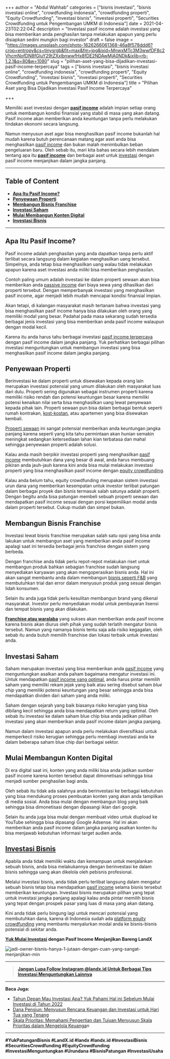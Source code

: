 +++
author = "Abdul Wahhab"
categories = ["bisnis investasi", "bisnis investasi online", "crowdfunding indonesia", "crowdfunding properti", "Equity Crowdfunding", "investasi bisnis", "investasi properti", "Securities Crowdfunding untuk Pengembangan UMKM di Indonesia"]
date = 2021-04-23T02:22:04Z
description = "Investasi pasif income adalah investasi yang bisa memberikan anda penghasilan tanpa melakukan apapun yang perlu disiapkan sedini mungkin bagi investor"
draft = false
image = "https://images.unsplash.com/photo-1626266061368-46a8f578ddd6?crop=entropy&cs=tinysrgb&fit=max&fm=jpg&ixid=MnwxMTc3M3wwfDF8c2VhcmNofDN8fGluY29tZXxlbnwwfHx8fDE2NDAwMjA0NDk&ixlib=rb-1.2.1&q=80&w=1080"
slug = "pilihan-aset-yang-bisa-dijadikan-investasi-pasif-income-terpercaya"
tags = ["bisnis investasi", "bisnis investasi online", "crowdfunding indonesia", "crowdfunding properti", "Equity Crowdfunding", "investasi bisnis", "investasi properti", "Securities Crowdfunding untuk Pengembangan UMKM di Indonesia"]
title = "Pilihan Aset yang Bisa Dijadikan Investasi Pasif Income Terpercaya"

+++


Memiliki aset investasi dengan [**pasif income**](https://landx.id/) adalah impian setiap orang untuk membangun kondisi finansial yang stabil di masa yang akan datang. Pasif income akan memberikan anda keuntungan tanpa perlu melakukan tindakan ekonomi secara langsung.

Namun menyusun aset agar bisa menghasilkan pasif income bukanlah hal mudah karena butuh perencanaan matang agar aset anda bisa menghasilkan [pasif income](https://landx.id/) dan bukan malah menimbulkan beban pengeluaran baru. Oleh sebab itu, mari kita bahas secara lebih mendalam tentang apa itu **[pasif income](https://landx.id/project/)** dan berbagai aset untuk [investasi](https://landx.id/) dengan pasif income menjanjikan dalam jangka panjang.

---

## Table of Content

* **[Apa Itu Pasif Income?](#apa-itu-pasif-income)**
* **[Penyewaan Properti](#penyewaan-properti )**
* **[Membangun Bisnis Franchise](#membangun-bisnis-franchise)**
* **[Investasi Saham](#investasi-saham)**
* **[Mulai Membangun Konten Digital](#mulai-membangun-konten-digital )**
* **[Investasi Bisnis](#investasi-bisnis)**

---

## Apa Itu Pasif Income?

Pasif income adalah penghasilan yang anda dapatkan tanpa perlu aktif terlibat secara langsung dalam kegiatan menghasilkan uang tersebut. Simpelnya, anda tetap bisa menghasilkan uang walau tidak melakukan apapun karena aset investasi  anda miliki bisa memberikan penghasilan.

Contoh paling umum adalah investasi ke dalam properti sewaan akan bisa memberikan anda [passive income](https://landx.id/) dari biaya sewa yang dihasilkan dari properti tersebut. Dengan memperbanyak investasi yang menghasilkan pasif income, agar menjadi lebih mudah mencapai kondisi finansial impian.

Akan tetapi, di kalangan masyarakat masih tertanam bahwa investasi yang bisa menghasilkan pasif income hanya bisa dilakukan oleh orang yang memiliki modal yang besar. Padahal pada masa sekarang sudah tersedia berbagai jenis investasi yang bisa memberikan anda pasif income walaupun dengan modal kecil.

Karena itu anda harus tahu berbagai investasi [pasif income terpercaya](https://landx.id/) dengan pasif income dalam jangka panjang. Yuk perhatikan berbagai pilihan investasi menguntungkan untuk membangun investasi yang bisa menghasilkan pasif income dalam jangka panjang.

## Penyewaan Properti

Berinvestasi ke dalam properti  untuk disewakan kepada orang lain merupakan investasi  potensial yang umum dilakukan oleh masyarakat luas dari dulu. Properti sering digunakan sebagai instrumen properti karena memiliki risiko rendah dan potensi keuntungan besar karena memiliki potensi kenaikan nilai serta bisa menghasilkan uang lewat penyewaan kepada pihak lain. Properti  sewaan pun bisa dalam berbagai bentuk seperti rumah kontrakan, [kost-kostan](https://landx.id/), atau apartemen yang bisa disewakan kembali.

[Properti sewaan](https://landx.id/) ini sangat potensial memberikan anda keuntungan jangka panjang karena seperti yang kita tahu permintaan akan hunian semakin meningkat sedangkan ketersediaan lahan kian terbatasa dan mahal sehingga penyewaan properti adalah solusi.

Kalau anda masih berpikir investasi properti yang menghasilkan [pasif income](https://landx.id/) membutuhkan dana yang besar di awal, anda harus membuang pikiran anda jauh-jauh karena kini anda bisa mulai melakukan investasi properti yang bisa menghasilkan pasif income dengan [equity crowdfunding](https://landx.id/).

Kalau anda belum tahu, equity crowdfunding merupakan sistem investasi urun dana yang memberikan kesempatan untuk investor terlibat patungan dalam berbagai proyek dan bisnis termasuk salah satunya adalah properti. Dengan begitu anda bisa patungan membeli sebuah properti sewaan dan mendapatkan pasif income sesuai dengan porsi kepemilikan modal anda dalam properti tersebut. Cukup mudah dan simpel bukan.

## Membangun Bisnis Franchise

Investasi lewat  bisnis franchise merupakan salah satu opsi yang bisa anda lakukan untuk membangun aset yang memberikan anda pasif income apalagi saat ini tersedia berbagai jenis franchise dengan sistem yang berbeda.

Dengan franchise anda tidak perlu repot-repot melakukan riset untuk membangun produk bahkan sebagian franchise sudah langsung menyediakan karyawan yang akan mengoperasikan bisnis anda. Hal ini akan sangat membantu anda dalam membangun [bisnis seperti F&B](https://landx.id/) yang membutuhkan trial dan error dalam menyusun produk yang sesuai dengan lidah konsumen.

Selain itu anda juga tidak perlu kesulitan membangun brand yang dikenal masyarakat. Investor perlu menyediakan modal untuk pembayaran lisensi dan tempat bisnis yang akan dilakukan.

**[Franchise atau waralaba](https://landx.id/project/)** yang sukses akan memberikan anda pasif income karena bisnis akan diurus oleh pihak yang sudah terlatih mengatur bisnis tersebut. Namun yang namanya bisnis tentu saja ada risiko kegagalan, oleh sebab itu anda butuh memilih franchise dan lokasi terbaik untuk investasi anda.

## Investasi Saham

Saham merupakan investasi yang bisa memberikan anda [pasif income](https://landx.id/) yang menguntungkan asalkan anda paham bagaimana mengatur investasi ini. Untuk mendapatkan [pasif income yang optimal](https://landx.id/), anda harus pintar memilih saham yang memiliki rekam jejak yang baik atau sering disebut saham _blue chip_ yang memiliki potensi keuntungan yang besar sehingga anda bisa mendapatkan dividen dari saham yang anda miliki.

Saham dengan sejarah yang baik biasanya risiko kerugian yang bisa dibilang kecil sehingga anda bisa mendapatkan return yang optimal. Oleh sebab itu investasi ke dalam saham blue chip bisa anda jadikan pilihan investasi yang akan memberikan anda pasif income dalam jangka panjang.

Namun dalam investasi apapun anda perlu melakukan diversifikasi untuk memperkecil risiko kerugian sehingga perlu membagi investasi anda ke dalam beberapa saham blue chip dari berbagai sektor.

## Mulai Membangun Konten Digital

Di era digital saat ini, konten yang anda miliki bisa anda jadikan sumber pasif income karena konten tersebut dapat dimonetisasi sehingga bisa menjadi sumber penghasilan bagi anda.

Oleh sebab itu tidak ada salahnya anda berinvestasi ke berbagai kebutuhan yang bisa mendukung proses pembuatan konten yang akan anda tampilkan di media sosial. Anda bisa mulai dengan membangun blog yang baik sehingga bisa dimonetisasi dengan dipasangi iklan dari google.

Selain itu anda juga bisa mulai dengan membuat video untuk diupload ke YouTube sehingga bisa dipasangi Google Adsense. Hal ini akan memberikan anda pasif income dalam jangka panjang asalkan konten itu bisa menjawab kebutuhan informasi target audien anda.

## [Investasi Bisnis](https://landx.id/)

Apabila anda tidak memiliki waktu dan kemampuan untuk menjalankan sebuah bisnis, anda bisa melakukannya dengan berinvestasi ke dalam bisnis sehingga uang akan dikelola oleh pebisnis profesional.

Melalui investasi bisnis, anda tidak perlu terlibat langsung dalam mengatur sebuah bisnis tetap bisa mendapatkan [pasif income](https://landx.id/) selama bisnis tersebut memberikan keuntungan. Investasi bisnis merupakan pilihan yang tepat untuk investasi jangka panjang apalagi kalau anda pintar memilih bisnis yang tepat dengan prospek pasar yang luas di masa yang akan datang.

Kini anda tidak perlu bingung lagi untuk mencari potensial yang membutuhkan dana, karena di Indonesia sudah ada [platform equity crowdfunding](https://landx.id/) yang membantu menyalurkan modal anda ke bisnis-bisnis potensial di sekitar anda.

**[Yuk Mulai Investasi](https://landx.id/) dengan Pasif Income Menjanjikan Bareng LandX**

![jadi-owner-bisnis-hanya-1-jutaan-dengan-cuan-yang-sangat-menjanjikan-min](https://accountgram-production.sfo2.cdn.digitaloceanspaces.com/landx_ghost/2021/12/jadi-owner-bisnis-hanya-1-jutaan-dengan-cuan-yang-sangat-menjanjikan-min.png)

---

> [**Jangan Lupa Follow Instagram @landx.id Untuk Berbagai Tips Investasi Menguntungkan Lainnya**](https://www.instagram.com/landx.id/?utm_medium=copy_link)

---

**Baca Juga:**

* [Tahun Depan Mau Investasi Apa? Yuk Pahami Hal ini Sebelum Mulai Investasi di Tahun 2022](https://landx.id/blog/hal-penting-yang-harus-dipahami-saat-berinvestasi-di-tahun-2022/)
* [Dana Pensiun: Menyusun Rencana Keuangan dan Investasi untuk Hari Tua yang Tenang](https://landx.id/blog/perencanaan-keuangan-untuk-hari-tua/)
* [Skala Prioritas: Memahami Pengertian dan Tujuan Menyusun Skala Prioritas dalam Mengelola Keuanga](https://landx.id/blog/konsep-skala-prioritas/)n

---

**#YukPatunganBisnis    #LandX.id    #landx         #landx.id     #InvestasiBisnis  #SecuritiesCrowdfunding   #EquityCrowdfunding     #InvestasiMenguntungkan     #Urundana    #BisnisPatungan     #InvestasiUsaha**

